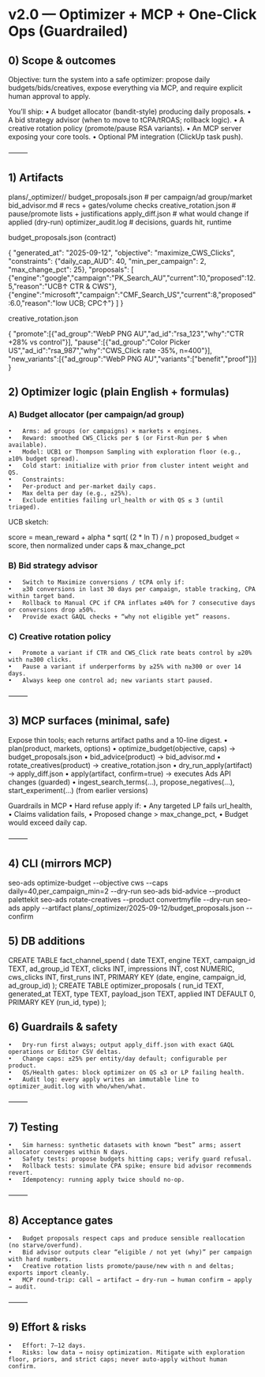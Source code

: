# v2.0 — Optimizer + MCP + One-Click Ops (Guardrailed)

## 0) Scope & outcomes

Objective: turn the system into a safe optimizer: propose daily budgets/bids/creatives, expose everything via MCP, and require explicit human approval to apply.

You’ll ship:
	•	A budget allocator (bandit-style) producing daily proposals.
	•	A bid strategy advisor (when to move to tCPA/tROAS; rollback logic).
	•	A creative rotation policy (promote/pause RSA variants).
	•	An MCP server exposing your core tools.
	•	Optional PM integration (ClickUp task push).

⸻

## 1) Artifacts

plans/_optimizer/<date>/
  budget_proposals.json       # per campaign/ad group/market
  bid_advisor.md              # recs + gates/volume checks
  creative_rotation.json      # pause/promote lists + justifications
  apply_diff.json             # what would change if applied (dry-run)
  optimizer_audit.log         # decisions, guards hit, runtime
  
  budget_proposals.json (contract)
  
  {
  "generated_at": "2025-09-12",
  "objective": "maximize_CWS_Clicks",
  "constraints": {"daily_cap_AUD": 40, "min_per_campaign": 2, "max_change_pct": 25},
  "proposals": [
    {"engine":"google","campaign":"PK_Search_AU","current":10,"proposed":12.5,"reason":"UCB↑ CTR & CWS"},
    {"engine":"microsoft","campaign":"CMF_Search_US","current":8,"proposed":6.0,"reason":"low UCB; CPC↑"}
  ]
}

creative_rotation.json

{
  "promote":[{"ad_group":"WebP PNG AU","ad_id":"rsa_123","why":"CTR +28% vs control"}],
  "pause":[{"ad_group":"Color Picker US","ad_id":"rsa_987","why":"CWS_Click rate -35%, n=400"}],
  "new_variants":[{"ad_group":"WebP PNG AU","variants":["benefit","proof"]}]
}

## 2) Optimizer logic (plain English + formulas)

### A) Budget allocator (per campaign/ad group)
	•	Arms: ad groups (or campaigns) × markets × engines.
	•	Reward: smoothed CWS_Clicks per $ (or First-Run per $ when available).
	•	Model: UCB1 or Thompson Sampling with exploration floor (e.g., ≥10% budget spread).
	•	Cold start: initialize with prior from cluster intent weight and QS.
	•	Constraints:
	•	Per-product and per-market daily caps.
	•	Max delta per day (e.g., ±25%).
	•	Exclude entities failing url_health or with QS ≤ 3 (until triaged).

UCB sketch:

score = mean_reward + alpha * sqrt( (2 * ln T) / n )
proposed_budget ∝ score, then normalized under caps & max_change_pct

### B) Bid strategy advisor
	•	Switch to Maximize conversions / tCPA only if:
	•	≥30 conversions in last 30 days per campaign, stable tracking, CPA within target band.
	•	Rollback to Manual CPC if CPA inflates ≥40% for 7 consecutive days or conversions drop ≥50%.
	•	Provide exact GAQL checks + “why not eligible yet” reasons.

### C) Creative rotation policy
	•	Promote a variant if CTR and CWS_Click rate beats control by ≥20% with n≥300 clicks.
	•	Pause a variant if underperforms by ≥25% with n≥300 or over 14 days.
	•	Always keep one control ad; new variants start paused.

⸻

## 3) MCP surfaces (minimal, safe)

Expose thin tools; each returns artifact paths and a 10-line digest.
	•	plan(product, markets, options)
	•	optimize_budget(objective, caps) → budget_proposals.json
	•	bid_advice(product) → bid_advisor.md
	•	rotate_creatives(product) → creative_rotation.json
	•	dry_run_apply(artifact) → apply_diff.json
	•	apply(artifact, confirm=true) → executes Ads API changes (guarded)
	•	ingest_search_terms(...), propose_negatives(...), start_experiment(...) (from earlier versions)

Guardrails in MCP
	•	Hard refuse apply if:
	•	Any targeted LP fails url_health,
	•	Claims validation fails,
	•	Proposed change > max_change_pct,
	•	Budget would exceed daily cap.

⸻

## 4) CLI (mirrors MCP)

seo-ads optimize-budget --objective cws --caps daily=40,per_campaign_min=2 --dry-run
seo-ads bid-advice --product palettekit
seo-ads rotate-creatives --product convertmyfile --dry-run
seo-ads apply --artifact plans/_optimizer/2025-09-12/budget_proposals.json --confirm

## 5) DB additions

CREATE TABLE fact_channel_spend (
  date TEXT, engine TEXT, campaign_id TEXT, ad_group_id TEXT,
  clicks INT, impressions INT, cost NUMERIC, cws_clicks INT, first_runs INT,
  PRIMARY KEY (date, engine, campaign_id, ad_group_id)
);
CREATE TABLE optimizer_proposals (
  run_id TEXT, generated_at TEXT, type TEXT, payload_json TEXT, applied INT DEFAULT 0,
  PRIMARY KEY (run_id, type)
);

## 6) Guardrails & safety
	•	Dry-run first always; output apply_diff.json with exact GAQL operations or Editor CSV deltas.
	•	Change caps: ±25% per entity/day default; configurable per product.
	•	QS/Health gates: block optimizer on QS ≤3 or LP failing health.
	•	Audit log: every apply writes an immutable line to optimizer_audit.log with who/when/what.

⸻

## 7) Testing
	•	Sim harness: synthetic datasets with known “best” arms; assert allocator converges within N days.
	•	Safety tests: propose budgets hitting caps; verify guard refusal.
	•	Rollback tests: simulate CPA spike; ensure bid advisor recommends revert.
	•	Idempotency: running apply twice should no-op.

⸻

## 8) Acceptance gates
	•	Budget proposals respect caps and produce sensible reallocation (no starve/overfund).
	•	Bid advisor outputs clear “eligible / not yet (why)” per campaign with hard numbers.
	•	Creative rotation lists promote/pause/new with n and deltas; exports import cleanly.
	•	MCP round-trip: call → artifact → dry-run → human confirm → apply → audit.

⸻

## 9) Effort & risks
	•	Effort: 7–12 days.
	•	Risks: low data → noisy optimization. Mitigate with exploration floor, priors, and strict caps; never auto-apply without human confirm.